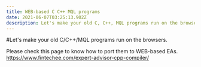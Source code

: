 ```yaml
---
title: WEB-based C C++ MQL programs
date: 2021-06-07T03:25:13.902Z
description: Let's make your old C, C++, MQL programs run on the browsers.
---
```

\#Let's make your old C/C++/MQL programs run on the browsers.

Please check this page to know how to port them to WEB-based EAs.
https://www.fintechee.com/expert-advisor-cpp-compiler/